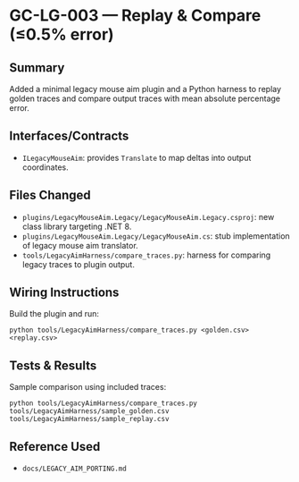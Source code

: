 # GC-LG-003 — Replay & Compare (≤0.5% error)

## Summary
Added a minimal legacy mouse aim plugin and a Python harness to replay golden traces and compare output traces with mean absolute percentage error.

## Interfaces/Contracts
- `ILegacyMouseAim`: provides `Translate` to map deltas into output coordinates.

## Files Changed
- `plugins/LegacyMouseAim.Legacy/LegacyMouseAim.Legacy.csproj`: new class library targeting .NET 8.
- `plugins/LegacyMouseAim.Legacy/LegacyMouseAim.cs`: stub implementation of legacy mouse aim translator.
- `tools/LegacyAimHarness/compare_traces.py`: harness for comparing legacy traces to plugin output.

## Wiring Instructions
Build the plugin and run:
```
python tools/LegacyAimHarness/compare_traces.py <golden.csv> <replay.csv>
```

## Tests & Results
Sample comparison using included traces:
```
python tools/LegacyAimHarness/compare_traces.py tools/LegacyAimHarness/sample_golden.csv tools/LegacyAimHarness/sample_replay.csv
```

## Reference Used
- `docs/LEGACY_AIM_PORTING.md`

